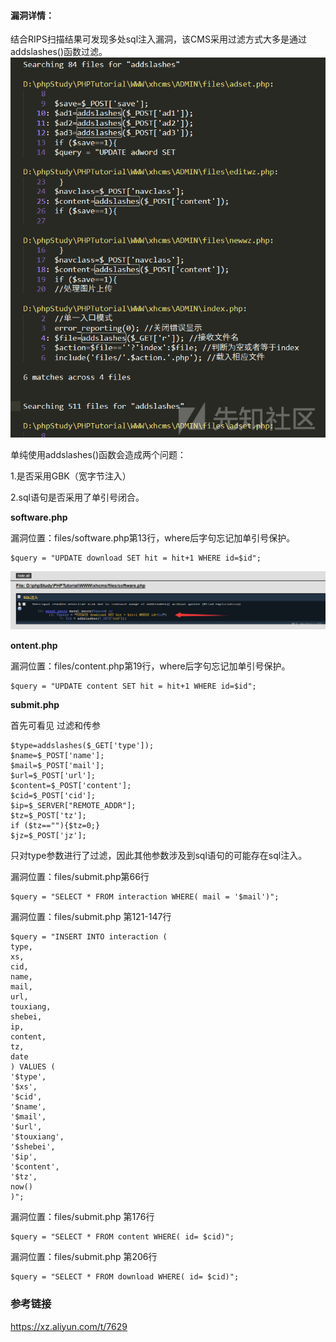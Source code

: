 #### 漏洞详情： ####
结合RIPS扫描结果可发现多处sql注入漏洞，该CMS采用过滤方式大多是通过addslashes()函数过滤。
![](前台多处SQL注入.assets/20200417210349-e12950f0-80ab-1.png)

单纯使用addslashes()函数会造成两个问题：

1.是否采用GBK（宽字节注入）

2.sql语句是否采用了单引号闭合。

**software.php**

漏洞位置：files/software.php第13行，where后字句忘记加单引号保护。

    $query = "UPDATE download SET hit = hit+1 WHERE id=$id";

![](前台多处SQL注入.assets/20200417210507-0f895896-80ac-1.png)

**ontent.php**

漏洞位置：files/content.php第19行，where后字句忘记加单引号保护。

    $query = "UPDATE content SET hit = hit+1 WHERE id=$id";
**submit.php**

首先可看见 过滤和传参

    $type=addslashes($_GET['type']);
    $name=$_POST['name'];
    $mail=$_POST['mail'];
    $url=$_POST['url'];
    $content=$_POST['content'];
    $cid=$_POST['cid'];
    $ip=$_SERVER["REMOTE_ADDR"];
    $tz=$_POST['tz'];
    if ($tz==""){$tz=0;}
    $jz=$_POST['jz'];
只对type参数进行了过滤，因此其他参数涉及到sql语句的可能存在sql注入。

漏洞位置：files/submit.php第66行

    $query = "SELECT * FROM interaction WHERE( mail = '$mail')";
漏洞位置：files/submit.php 第121-147行

    $query = "INSERT INTO interaction (
    type,
    xs,
    cid,
    name,
    mail,
    url,
    touxiang,
    shebei,
    ip,
    content,
    tz,
    date
    ) VALUES (
    '$type',
    '$xs',
    '$cid',
    '$name',
    '$mail',
    '$url',
    '$touxiang',
    '$shebei',
    '$ip',
    '$content',
    '$tz',
    now()
    )";

漏洞位置：files/submit.php 第176行

    $query = "SELECT * FROM content WHERE( id= $cid)";

漏洞位置：files/submit.php 第206行

    $query = "SELECT * FROM download WHERE( id= $cid)";

### 参考链接 ###
https://xz.aliyun.com/t/7629